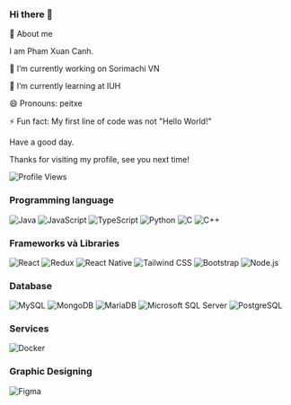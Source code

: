 ### Hi there 👋

🚀  About me 

I am Pham Xuan Canh. 

🔭 I’m currently working on Sorimachi VN

🌱 I’m currently learning at IUH

😄 Pronouns: peitxe

⚡ Fun fact: My first line of code was not "Hello World!"

Have a good day.

Thanks for visiting my profile, see you next time!
<picture>
  <source
    media="(prefers-color-scheme: dark)"
    srcset="https://raw.githubusercontent.com/phamxuancanh/snk/output/github-contribution-grid-snake-dark.svg"
  />
<!--   <source
    media="(prefers-color-scheme: light)"
    srcset="https://raw.githubusercontent.com/phamxuancanh/snk/output/github-contribution-grid-snake.svg"
  /> -->
<!--   <img
    alt="github contribution grid snake animation"
    src="https://raw.githubusercontent.com/phamxuancanh/snk/output/github-contribution-grid-snake.svg"
  /> -->
</picture>


![Profile Views](https://komarev.com/ghpvc/?username=phamxuancanh)
### Programming language

![Java](https://img.shields.io/badge/Java-007396?style=for-the-badge&logo=java&logoColor=white)
![JavaScript](https://img.shields.io/badge/JavaScript-F7DF1E?style=for-the-badge&logo=javascript&logoColor=black)
![TypeScript](https://img.shields.io/badge/TypeScript-007ACC?style=for-the-badge&logo=typescript&logoColor=white)
![Python](https://img.shields.io/badge/Python-3776AB?style=for-the-badge&logo=python&logoColor=white)
![C](https://img.shields.io/badge/C-A8B9CC?style=for-the-badge&logo=c&logoColor=white)
![C++](https://img.shields.io/badge/C++-00599C?style=for-the-badge&logo=c%2B%2B&logoColor=white)

### Frameworks và Libraries

![React](https://img.shields.io/badge/React-61DAFB?style=for-the-badge&logo=react&logoColor=black)
![Redux](https://img.shields.io/badge/Redux-764ABC?style=for-the-badge&logo=redux&logoColor=white)
![React Native](https://img.shields.io/badge/React_Native-61DAFB?style=for-the-badge&logo=react&logoColor=black)
![Tailwind CSS](https://img.shields.io/badge/Tailwind_CSS-38B2AC?style=for-the-badge&logo=tailwind-css&logoColor=white)
![Bootstrap](https://img.shields.io/badge/Bootstrap-7952B3?style=for-the-badge&logo=bootstrap&logoColor=white)
![Node.js](https://img.shields.io/badge/Node.js-339933?style=for-the-badge&logo=nodedotjs&logoColor=white)

### Database

![MySQL](https://img.shields.io/badge/MySQL-4479A1?style=for-the-badge&logo=mysql&logoColor=white)
![MongoDB](https://img.shields.io/badge/MongoDB-47A248?style=for-the-badge&logo=mongodb&logoColor=white)
![MariaDB](https://img.shields.io/badge/MariaDB-003545?style=for-the-badge&logo=mariadb&logoColor=white)
![Microsoft SQL Server](https://img.shields.io/badge/SQL_Server-CC2927?style=for-the-badge&logo=microsoft-sql-server&logoColor=white)
![PostgreSQL](https://img.shields.io/badge/PostgreSQL-336791?style=for-the-badge&logo=postgresql&logoColor=white)

### Services
![Docker](https://img.shields.io/badge/Docker-2496ED?style=for-the-badge&logo=docker&logoColor=white)

### Graphic Designing
![Figma](https://img.shields.io/badge/Figma-F24E1E?style=for-the-badge&logo=figma&logoColor=white)
<!--
**phamxuancanh/phamxuancanh** is a ✨ _special_ ✨ repository because its `README.md` (this file) appears on your GitHub profile.

Here are some ideas to get you started:

-  ...
- 
- 👯 I’m looking to collaborate on ...
- 🤔 I’m looking for help with ...
- 💬 Ask me about ...
- 📫 How to reach me: ...
- 😄 Pronouns: ...
- ⚡ Fun fact: ...
-->
